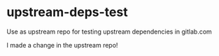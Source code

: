 # upstream-deps-test
Use as upstream repo for testing upstream dependencies in gitlab.com

I made a change in the upstream repo!
